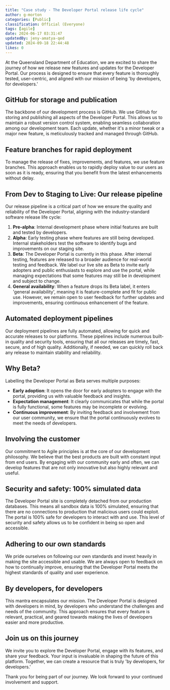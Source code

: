 ```yaml
---
title: "Case study - The Developer Portal release life cycle"
author: g-morton
categories: [Public]
classification: Official (Everyone)
tags: [agile]
date: 2024-06-17 03:31:47 
updatedBy: jeny-amatya-qed
updated: 2024-09-18 22:44:48 
likes: 0
---
```


At the Queensland Department of Education, we are excited to share the journey of how we release new features and updates for the Developer Portal. Our process is designed to ensure that every feature is thoroughly tested, user-centric, and aligned with our mission of being 'by developers, for developers.'

## GitHub for storage and publication

The backbone of our development process is GitHub. We use GitHub for storing and publishing all aspects of the Developer Portal. This allows us to maintain a robust version control system, enabling seamless collaboration among our development team. Each update, whether it's a minor tweak or a major new feature, is meticulously tracked and managed through GitHub.

## Feature branches for rapid deployment

To manage the release of fixes, improvements, and features, we use feature branches. This approach enables us to rapidly deploy value to our users as soon as it is ready, ensuring that you benefit from the latest enhancements without delay.

## From Dev to Staging to Live: Our release pipeline

Our release pipeline is a critical part of how we ensure the quality and reliability of the Developer Portal, aligning with the industry-standard software release life cycle:

1. **Pre-alpha**: Internal development phase where initial features are built and tested by developers.
1. **Alpha**: Early testing phase where features are still being developed. Internal stakeholders test the software to identify bugs and improvements on our staging site.
1. **Beta**: The Developer Portal is currently in this phase. After internal testing, features are released to a broader audience for real-world testing and feedback. We label our live site as Beta to invite early adopters and public enthusiasts to explore and use the portal, while managing expectations that some features may still be in development and subject to change.
1. **General availability**: When a feature drops its Beta label, it enters 'general availability', meaning it is feature-complete and fit for public use. However, we remain open to user feedback for further updates and improvements, ensuring continuous enhancement of the feature.

## Automated deployment pipelines

Our deployment pipelines are fully automated, allowing for quick and accurate releases to our platforms. These pipelines include numerous built-in quality and security tools, ensuring that all our releases are timely, fast, secure, and of high quality. Additionally, if needed, we can quickly roll back any release to maintain stability and reliability.

## Why Beta?

Labelling the Developer Portal as Beta serves multiple purposes:

- **Early adoption**: It opens the door for early adopters to engage with the portal, providing us with valuable feedback and insights.
- **Expectation management**: It clearly communicates that while the portal is fully functional, some features may be incomplete or evolving.
- **Continuous improvement**: By inviting feedback and involvement from our user community, we ensure that the portal continuously evolves to meet the needs of developers.

## Involving the customer

Our commitment to Agile principles is at the core of our development philosophy. We believe that the best products are built with constant input from end users. By engaging with our community early and often, we can develop features that are not only innovative but also highly relevant and useful.

## Security and safety: 100% simulated data

The Developer Portal site is completely detached from our production databases. This means all sandbox data is 100% simulated, ensuring that there are no connections to production that malicious users could exploit. The portal is 100% safe for developers to interact with and use. This level of security and safety allows us to be confident in being so open and accessible.

## Adhering to our own standards

We pride ourselves on following our own standards and invest heavily in making the site accessible and usable. We are always open to feedback on how to continually improve, ensuring that the Developer Portal meets the highest standards of quality and user experience.

## By developers, for developers

This mantra encapsulates our mission. The Developer Portal is designed with developers in mind, by developers who understand the challenges and needs of the community. This approach ensures that every feature is relevant, practical, and geared towards making the lives of developers easier and more productive.

## Join us on this journey

We invite you to explore the Developer Portal, engage with its features, and share your feedback. Your input is invaluable in shaping the future of this platform. Together, we can create a resource that is truly 'by developers, for developers.'

Thank you for being part of our journey. We look forward to your continued involvement and support.